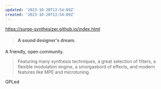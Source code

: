 ```yaml
---
updated: '2023-10-20T13:54:09Z'
created: '2023-10-20T13:54:09Z'
---
```

https://surge-synthesizer.github.io/index.html

> #### A sound designer's dream.  
A friendly, open community.

> Featuring many synthesis techniques, a great selection of filters, a flexible modulation engine, a smorgasbord of effects, and modern features like MPE and microtuning.

GPLed